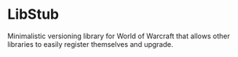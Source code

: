 # LibStub
Minimalistic versioning library for World of Warcraft that allows other libraries to easily register themselves and upgrade.
